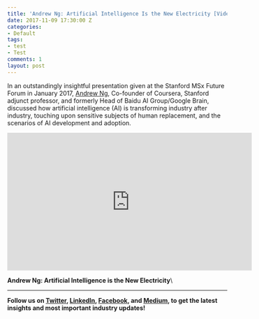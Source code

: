 ```yaml
---
title: 'Andrew Ng: Artificial Intelligence Is the New Electricity [Video]'
date: 2017-11-09 17:30:00 Z
categories:
- Default
tags:
- test
- Test
comments: 1
layout: post
---
```


In an outstandingly insightful presentation given at the Stanford MSx Future Forum in January 2017, [Andrew Ng](https://www.linkedin.com/in/andrewyng/), Co-founder of Coursera, Stanford adjunct professor, and formerly Head of Baidu AI Group/Google Brain, discussed how artificial intelligence (AI) is transforming industry after industry, touching upon sensitive subjects of human replacement, and the scenarios of AI development and adoption.

<iframe width="560" height="315" src="https://www.youtube.com/embed/21EiKfQYZXc" frameborder="0" gesture="media" allowfullscreen></iframe>

**Andrew Ng: Artificial Intelligence is the New Electricity**\

---

**Follow us on [Twitter](https://twitter.com/LetsTalkPaymnts?lang=en), [LinkedIn](https://www.linkedin.com/company/3317307/), [Facebook](https://www.facebook.com/LetsTalkPayments/), and [Medium](https://medium.com/@LetsTalkPayments), to get the latest insights and most important industry updates!**